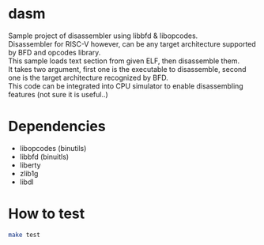 # dasm
Sample project of disassembler using libbfd &amp; libopcodes.    
Disassembler for RISC-V however, can be any target architecture supported by BFD and opcodes library.   
This sample loads text section from given ELF, then disassemble them.    
It takes two argument, first one is the executable to disassemble, second one is the target architecture recognized by BFD.   
This code can be integrated into CPU simulator to enable disassembling features (not sure it is useful..)
# Dependencies
* libopcodes (binutils)
* libbfd	 (binuitls)
* liberty
* zlib1g
* libdl

# How to test
```bash
make test
```
